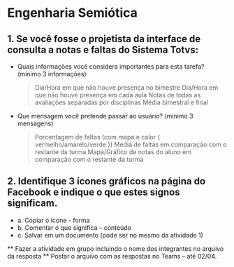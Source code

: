 # Engenharia Semiótica
## 1. Se você fosse o projetista da interface de consulta a notas e faltas do Sistema Totvs:
 - Quais informações você considera importantes para esta tarefa? (mínimo 3 informações)
    > Dia/Hora em que não houve presença no bimestre
    > Dia/Hora em que não houve presença em cada aula
    > Notas de todas as avaliações separadas por disciplinas
    > Média bimestral e final

 - Que mensagem você pretende passar ao usuário? (mínimo 3 mensagens)
    > Porcentagem de faltas (com mapa e calor { vermelho/amarelo/verde })
    > Média de faltas em comparação com o restante da turma
    > Mapa/Gráfico de notas do aluno em comparação com o restante da turma

## 2. Identifique 3 ícones gráficos na página do Facebook e indique o que estes signos significam.
 - a. Copiar o ícone - forma
 - b. Comentar o que significa – conteúdo
 - c. Salvar em um documento (pode ser no mesmo da atividade 1)

** Fazer a atividade em grupo incluindo o nome dos integrantes no arquivo da resposta
** Postar o arquivo com as respostas no Teams – até 02/04.